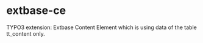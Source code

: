 # extbase-ce
TYPO3 extension: Extbase Content Element which is using data of the table tt_content only.
